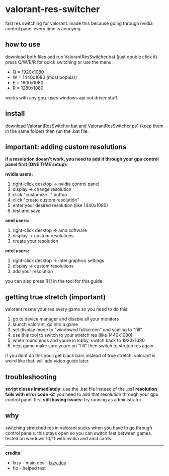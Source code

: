# valorant-res-switcher
fast res switching for valorant. made this because going through nvidia control panel every time is annoying.

## how to use
download both files and run ValorantResSwitcher.bat (just double click it). 
press Q/W/E/R for quick switching or use the menu.
- Q = 1920x1080 
- W = 1440x1080 (most popular)
- E = 1600x1080 
- R = 1280x1080

works with any gpu. uses windows api not driver stuff.

## install
download ValorantResSwitcher.bat and ValorantResSwitcher.ps1 (keep them in the same folder) then run the .bat file.

## important: adding custom resolutions
**if a resolution doesn't work, you need to add it through your gpu control panel first (ONE TIME setup):**

**nvidia users:**
1. right-click desktop → nvidia control panel
2. display → change resolution
3. click "customize..." button
4. click "create custom resolution"
5. enter your desired resolution (like 1440x1080)
6. test and save

**amd users:**
1. right-click desktop → amd software
2. display → custom resolutions
3. create your resolution

**intel users:**
1. right-click desktop → intel graphics settings
2. display → custom resolutions
3. add your resolution

you can also press [H] in the tool for this guide.

## getting true stretch (important)
valorant resets your res every game so you need to do this:
1. go to device manager and disable all your monitors
2. launch valorant, go into a game
3. set display mode to "windowed fullscreen" and scaling to "fill"
4. use this tool to switch to your stretch res (like 1440x1080)
5. when round ends and youre in lobby, switch back to 1920x1080
6. next game make sure youre on "fill" then switch to stretch res again

if you dont do this youll get black bars instead of true stretch. valorant is weird like that.
will add video guide later.

## troubleshooting
**script closes immediately:** use the .bat file instead of the .ps1
**resolution fails with error code -2:** you need to add that resolution through your gpu control panel first
**still having issues:** try running as administrator

## why
switching stretched res in valorant sucks when you have to go through control panels. this stays open so you can switch fast between games.
tested on windows 10/11 with nvidia and amd cards.

---
**credits:**
- lxzy - main dev - [lxzy.dev](https://lxzy.dev)
- flo - helped test
